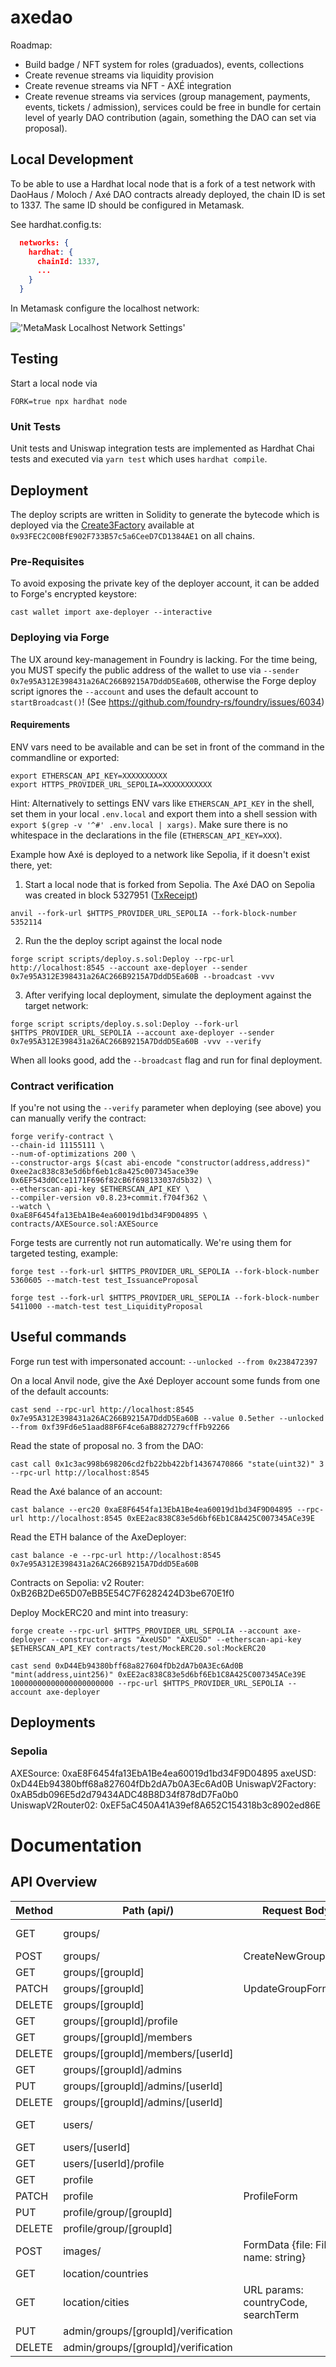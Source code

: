 # axedao

Roadmap:

- Build badge / NFT system for roles (graduados), events, collections
- Create revenue streams via liquidity provision
- Create revenue streams via NFT - AXÉ integration
- Create revenue streams via services (group management, payments, events, tickets / admission), services could be free in bundle for certain level of yearly DAO contribution (again, something the DAO can set via proposal).

## Local Development

To be able to use a Hardhat local node that is a fork of a test network with DaoHaus / Moloch / Axé DAO contracts already deployed, the chain ID is set to 1337. The same ID should be configured in Metamask.

See hardhat.config.ts:

```json
  networks: {
    hardhat: {
      chainId: 1337,
      ...
    }
  }
```

In Metamask configure the localhost network:

!['MetaMask Localhost Network Settings'](/docs/images/metamask-localhost-network.png)

## Testing

Start a local node via

```shell
FORK=true npx hardhat node
```

### Unit Tests

Unit tests and Uniswap integration tests are implemented as Hardhat Chai tests and executed via `yarn test` which uses `hardhat compile`.

## Deployment

The deploy scripts are written in Solidity to generate the bytecode which is deployed via the [Create3Factory]('https://github.com/lifinance/create3-factory') available at `0x93FEC2C00BfE902F733B57c5a6CeeD7CD1384AE1` on all chains.

### Pre-Requisites

To avoid exposing the private key of the deployer account, it can be added to Forge's encrypted keystore:

```shell
cast wallet import axe-deployer --interactive
```

### Deploying via Forge

The UX around key-management in Foundry is lacking. For the time being, you MUST specify the public address of the wallet to use via `--sender 0x7e95A312E398431a26AC266B9215A7DddD5Ea60B`, otherwise the Forge deploy script ignores the `--account` and uses the default
account to `startBroadcast()`! (See https://github.com/foundry-rs/foundry/issues/6034)

#### Requirements

ENV vars need to be available and can be set in front of the command in the commandline or exported:

```shell
export ETHERSCAN_API_KEY=XXXXXXXXXX
export HTTPS_PROVIDER_URL_SEPOLIA=XXXXXXXXXXX
```

Hint: Alternatively to settings ENV vars like `ETHERSCAN_API_KEY` in the shell, set them in your local `.env.local` and export them into a shell session with `export $(grep -v '^#' .env.local | xargs)`. Make sure there is no whitespace in the declarations in the file (`ETHERSCAN_API_KEY=XXX`).

Example how Axé is deployed to a network like Sepolia, if it doesn't exist there, yet:

1. Start a local node that is forked from Sepolia.
   The Axé DAO on Sepolia was created in block 5327951 ([TxReceipt](https://sepolia.etherscan.io/tx/0xc69d904e77106520193ac9821087bb628b923fb3beb0788a70ed444c3f7d61ad))

```shell
anvil --fork-url $HTTPS_PROVIDER_URL_SEPOLIA --fork-block-number 5352114
```

2. Run the the deploy script against the local node

```shell
forge script scripts/deploy.s.sol:Deploy --rpc-url http://localhost:8545 --account axe-deployer --sender 0x7e95A312E398431a26AC266B9215A7DddD5Ea60B --broadcast -vvv
```

3. After verifying local deployment, simulate the deployment against the target network:

```shell
forge script scripts/deploy.s.sol:Deploy --fork-url $HTTPS_PROVIDER_URL_SEPOLIA --account axe-deployer --sender 0x7e95A312E398431a26AC266B9215A7DddD5Ea60B -vvv --verify
```

When all looks good, add the `--broadcast` flag and run for final deployment.

### Contract verification

If you're not using the `--verify` parameter when deploying (see above) you can manually verify the contract:

```shell
forge verify-contract \
--chain-id 11155111 \
--num-of-optimizations 200 \
--constructor-args $(cast abi-encode "constructor(address,address)" 0xee2ac838c83e5d6bf6eb1c8a425c007345ace39e 0x6EF543d0Cce1171F696f82cB6f698133037d5b32) \
--etherscan-api-key $ETHERSCAN_API_KEY \
--compiler-version v0.8.23+commit.f704f362 \
--watch \
0xaE8F6454fa13EbA1Be4ea60019d1bd34F9D04895 \
contracts/AXESource.sol:AXESource
```

Forge tests are currently not run automatically. We're using them for targeted testing, example:

```shell
forge test --fork-url $HTTPS_PROVIDER_URL_SEPOLIA --fork-block-number 5360605 --match-test test_IssuanceProposal
```

```shell
forge test --fork-url $HTTPS_PROVIDER_URL_SEPOLIA --fork-block-number 5411000 --match-test test_LiquidityProposal
```

## Useful commands

Forge run test with impersonated account: `--unlocked --from 0x238472397`

On a local Anvil node, give the Axé Deployer account some funds from one of the default accounts:

```shell
cast send --rpc-url http://localhost:8545 0x7e95A312E398431a26AC266B9215A7DddD5Ea60B --value 0.5ether --unlocked --from 0xf39Fd6e51aad88F6F4ce6aB8827279cffFb92266
```

Read the state of proposal no. 3 from the DAO:

```shell
cast call 0x1c3ac998b698206cd2fb22bb422bf14367470866 "state(uint32)" 3 --rpc-url http://localhost:8545
```

Read the Axé balance of an account:

```shell
cast balance --erc20 0xaE8F6454fa13EbA1Be4ea60019d1bd34F9D04895 --rpc-url http://localhost:8545 0xEE2ac838C83e5d6bf6Eb1C8A425C007345ACe39E
```

Read the ETH balance of the AxeDeployer:

```shell
cast balance -e --rpc-url http://localhost:8545 0x7e95A312E398431a26AC266B9215A7DddD5Ea60B
```

Contracts on Sepolia:
v2 Router: 0xB26B2De65D07eBB5E54C7F6282424D3be670E1f0

Deploy MockERC20 and mint into treasury:

```shell
forge create --rpc-url $HTTPS_PROVIDER_URL_SEPOLIA --account axe-deployer --constructor-args "AxeUSD" "AXEUSD" --etherscan-api-key $ETHERSCAN_API_KEY contracts/test/MockERC20.sol:MockERC20

cast send 0xD44Eb94380bff68a827604fDb2dA7b0A3Ec6Ad0B "mint(address,uint256)" 0xEE2ac838C83e5d6bf6Eb1C8A425C007345ACe39E 10000000000000000000000 --rpc-url $HTTPS_PROVIDER_URL_SEPOLIA --account axe-deployer
```

## Deployments

### Sepolia

AXESource: 0xaE8F6454fa13EbA1Be4ea60019d1bd34F9D04895
axeUSD: 0xD44Eb94380bff68a827604fDb2dA7b0A3Ec6Ad0B
UniswapV2Factory: 0xAB5db096E5d2d79434ADC48B8D34f878dD7Fa0b0
UniswapV2Router02: 0xEF5aC450A41A39ef8A652C154318b3c8902ed86E

# Documentation

## API Overview

| Method | Path (api/)                         | Request Body                        | Response        | Details      |
| ------ | ----------------------------------- | ----------------------------------- | --------------- | ------------ |
| GET    | groups/                             |                                     | Groups[]        | Group Search |
| POST   | groups/                             | CreateNewGroupForm                  | Group           |              |
| GET    | groups/[groupId]                    |                                     | Group           |              |
| PATCH  | groups/[groupId]                    | UpdateGroupForm                     | Group           |              |
| DELETE | groups/[groupId]                    |                                     | null, 204       |              |
| GET    | groups/[groupId]/profile            |                                     | GroupProfile    |              |
| GET    | groups/[groupId]/members            |                                     | User[]          |              |
| DELETE | groups/[groupId]/members/[userId]   |                                     | User[]          |              |
| GET    | groups/[groupId]/admins             |                                     | string[]        |              |
| PUT    | groups/[groupId]/admins/[userId]    |                                     | string[]        |              |
| DELETE | groups/[groupId]/admins/[userId]    |                                     | string[]        |              |
| GET    | users/                              |                                     | User[]          | User Search  |
| GET    | users/[userId]                      |                                     | User            |              |
| GET    | users/[userId]/profile              |                                     | UserProfile     |              |
| GET    | profile                             |                                     | UserProfile     |              |
| PATCH  | profile                             | ProfileForm                         | UserProfile     |              |
| PUT    | profile/group/[groupId]             |                                     | UserProfile     |              |
| DELETE | profile/group/[groupId]             |                                     | UserProfile     |              |
| POST   | images/                             | FormData {file: File, name: string} | { url: string } |              |
| GET    | location/countries                  |                                     | Country[]       |              |
| GET    | location/cities                     | URL params: countryCode, searchTerm | City[]          |              |
| PUT    | admin/groups/[groupId]/verification |                                     | Group           |              |
| DELETE | admin/groups/[groupId]/verification |                                     | Group           |              |
